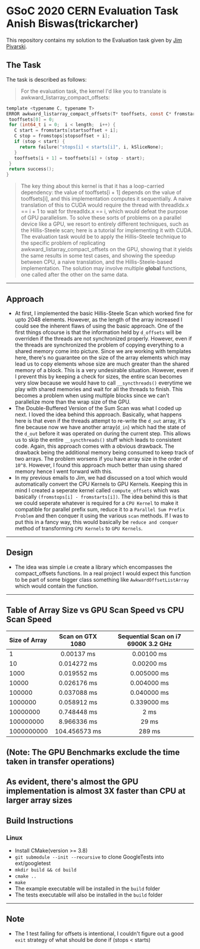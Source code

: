 # GSoC 2020 CERN Evaluation Task Anish Biswas(trickarcher)
This repository contains my solution to the Evaluation task given by [Jim Pivarski](https://github.com/jpivarski).

## The Task
The task is described as follows:

>For the evaluation task, the kernel I'd like you to translate is awkward_listarray_compact_offsets:
 ```c
 template <typename C, typename T>
ERROR awkward_listarray_compact_offsets(T* tooffsets, const C* fromstarts, const C* fromstops, int64_t startsoffset, int64_t stopsoffset, int64_t length) {
  tooffsets[0] = 0;
  for (int64_t i = 0;  i < length;  i++) {
    C start = fromstarts[startsoffset + i];
    C stop = fromstops[stopsoffset + i];
    if (stop < start) {
      return failure("stops[i] < starts[i]", i, kSliceNone);
    }
    tooffsets[i + 1] = tooffsets[i] + (stop - start);
  }
  return success();
}
```
>The key thing about this kernel is that it has a loop-carried dependency: the value of tooffsets[i + 1] depends on the value of tooffsets[i], and this implementation computes it sequentially. A naive translation of this to CUDA would require the thread with threadIdx.x == i + 1 to wait for threadIdx.x == i, which would defeat the purpose of GPU parallelism. 
>To solve these sorts of problems on a parallel device like a GPU, we resort to entirely different techniques, such as the Hillis-Steele scan; here is a tutorial for implementing it with CUDA.
>The evaluation task would be to apply the Hillis-Steele technique to the specific problem of replicating awkward_listarray_compact_offsets on the GPU, showing that it yields the same results in some test cases, and showing the speedup between CPU, a naive translation, and the Hillis-Steele-based implementation. The solution may involve multiple __global__ functions, one called after the other on the same data.
---
## Approach
* At first, I implemented the basic Hillis-Steele Scan which worked fine for upto 2048 elements. However, as the length of the array increased I could see the inherent flaws of using the basic approach.
One of the first things ofcourse is that the information held by `d_offsets` will be overriden if the threads are not synchronized properly. However, even if the threads are synchronized the problem of copying everything to a shared memory come into picture.
Since we are working with templates here, there's no guarantee on the size of the array elements which may lead us to copy elements whose size are much greater than the shared memory of a block. This is a very undesirable situation. However, even if I prevent this by keeping a check for sizes, the entire scan becomes very slow because
we would have to call `__syncthreads()` everytime we play with shared memories and wait for all the threads to finish. This becomes a problem when using multiple blocks since we can't parallelize more than the wrap size of the GPU.
* The Double-Buffered Version of the Sum Scan was what I coded up next. I loved the idea behind this approach. Basically, what happens here is that even if the threads attempt to re-write the `d_out` array, it's fine because now we have another array(`d_in`) which had the state of the `d_out` before it was operated on during the current step.
This allows us to skip the entire `__syncthreads()` stuff which leads to consistent code. Again, this approach comes with a obvious drawback. The drawback being the additional memory being consumed to keep track of two arrays. The problem worsens if you have array size in the order of `10^8`. However, I found this approach much better than using shared memory hence I went forward with this. 
* In my previous emails to Jim, we had discussed on a tool which would automatically convert the CPU Kernels to GPU Kernels. Keeping this in mind I created a seperate kernel called `compute_offsets` which was basically `(fromstops[i] - fromstarts[i])`. The idea behind this is that we could seperate whatever is required for a `CPU Kernel` to make it compatible for parallel prefix sum, reduce it to a `Parallel Sum Prefix Problem` and then conquer it using the various `scan` methods. If I was to put this in a fancy way, this would basically be `reduce and conquer` method of transforming `CPU Kernels` to `GPU Kernels`.
---
## Design

* The idea was simple i.e create a library which encompasses the compact_offsets functions. In a real project I would expect this function to be part of some bigger class something like `AwkwardOffsetListArray` which would contain the function.
---
## Table of Array Size vs GPU Scan Speed vs CPU Scan Speed
| Size of Array | Scan on GTX 1080 | Sequential Scan on i7 6900K 3.2 GHz |
| :---          | :---:            |    :---:                            |
| 1          | 0.00137 ms            |    0.00100 ms                            |
| 10          | 0.014272 ms            |    0.00200 ms                            |
| 1000          | 0.019552 ms           |    0.005000 ms                            |
| 10000          | 0.026176 ms           |    0.004000 ms                            |
| 100000          | 0.037088 ms           |    0.040000 ms                            |
| 1000000          | 0.058912 ms           |    0.339000 ms                            |
| 10000000          | 0.748448 ms           |    2 ms                           |
| 100000000          | 8.966336 ms           |    29 ms                        |
| 1000000000          | 104.456573 ms           |    289 ms                        |
(Note: The GPU Benchmarks exclude the time taken in transfer operations)
---

As evident, there's almost the GPU implementation is almost 3X faster than CPU at larger array sizes
---

## Build Instructions

### Linux
* Install CMake(version >= 3.8)
* `git submodule --init --recursive` to clone GoogleTests into ext/googletest
* `mkdir build && cd build`
* `cmake ..`
* `make`
* The example executable will be installed in the `build` folder 
* The tests executable will also be installed in the `build` folder

----
## Note
* The 1 test failing for offsets is intentional, I couldn't figure out a good `exit` strategy of what should be done if (stops < starts)
